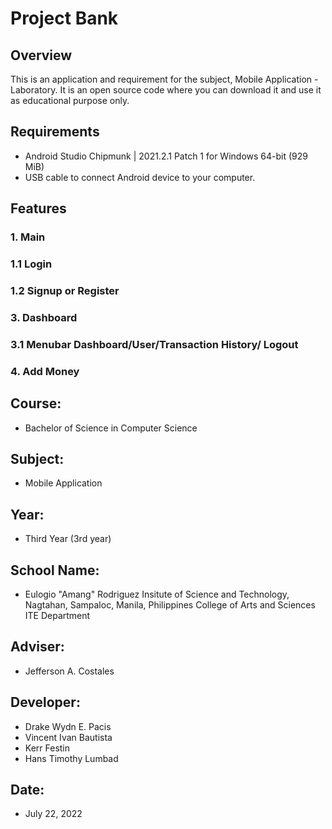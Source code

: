 # Project Bank

## Overview
This is an application and requirement for the subject, Mobile Application - Laboratory. 
It is an open source code where you can download it and use it as educational purpose only.

## Requirements
*   Android Studio Chipmunk | 2021.2.1 Patch 1 for Windows 64-bit (929 MiB)
*   USB cable to connect Android device to your computer.

## Features
### 1. Main

### 1.1 Login 

### 1.2 Signup or Register

### 3. Dashboard

### 3.1 Menubar Dashboard/User/Transaction History/ Logout

### 4. Add Money



## Course: 
* Bachelor of Science in Computer Science

## Subject:
* Mobile Application

## Year:
* Third Year (3rd year)

## School Name:
* Eulogio "Amang" Rodriguez Insitute of Science and Technology, Nagtahan, Sampaloc, Manila, Philippines
College of Arts and Sciences
ITE Department

## Adviser: 
* Jefferson A. Costales

## Developer:
* Drake Wydn E. Pacis
* Vincent Ivan Bautista
* Kerr Festin
* Hans Timothy Lumbad

## Date: 
* July 22, 2022
